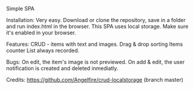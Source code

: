 Simple SPA 

Installation: 
Very easy. Download or clone the repository, save in a folder and run index.html in the browser.
This SPA uses local storage. Make sure it's enabled in your browser.


Features:
CRUD - items with text and images.
Drag & drop sorting
Items counter
List always recorded.

Bugs:
On edit, the item's image is not previewed.
On add & edit, the user notification is created and deleted inmediatly.

Credits:
https://github.com/Angelfire/crud-localstorage (branch master)
